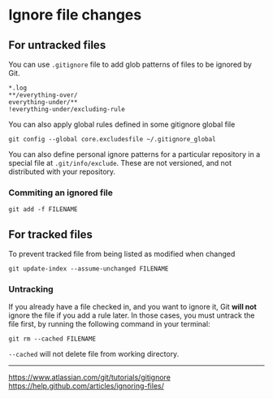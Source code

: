 # Ignore file changes

## For untracked files 

You can use `.gitignore` file to add glob patterns of files to be ignored by Git.

```
*.log
**/everything-over/
everything-under/**
!everything-under/excluding-rule
```

You can also apply global rules defined in some gitignore global file

```
git config --global core.excludesfile ~/.gitignore_global
```

You can also define personal ignore patterns for a particular repository in a special file at `.git/info/exclude`. These are not versioned, and not distributed with your repository.

### Commiting an ignored file 

```
git add -f FILENAME
```

## For tracked files

To prevent tracked file from being listed as modified when changed 

```
git update-index --assume-unchanged FILENAME

```
### Untracking 

If you already have a file checked in, and you want to ignore it, Git **will not** ignore the file if you add a rule later. In those cases, you must untrack the file first, by running the following command in your terminal:

```
git rm --cached FILENAME
```
`--cached` will not delete file from working directory.


---

https://www.atlassian.com/git/tutorials/gitignore
https://help.github.com/articles/ignoring-files/